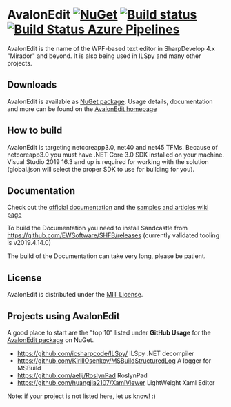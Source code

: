 ﻿# AvalonEdit [![NuGet](https://img.shields.io/nuget/v/AvalonEdit.svg)](https://nuget.org/packages/AvalonEdit) [![Build status](https://ci.appveyor.com/api/projects/status/bvvux3y2b6tw272e/branch/master?svg=true)](https://ci.appveyor.com/project/icsharpcode/avalonedit/branch/master) [![Build Status Azure Pipelines](https://icsharpcode.visualstudio.com/icsharpcode-pipelines/_apis/build/status/icsharpcode.AvalonEdit?branchName=master)](https://icsharpcode.visualstudio.com/icsharpcode-pipelines/_build/latest?definitionId=3&branchName=master)


AvalonEdit is the name of the WPF-based text editor in SharpDevelop 4.x "Mirador" and beyond. It is also being used in ILSpy and many other projects.

Downloads
-------

AvalonEdit is available as [NuGet package](https://www.nuget.org/packages/AvalonEdit). Usage details, documentation and more
can be found on the [AvalonEdit homepage](http://avalonedit.net/)

How to build
-------

AvalonEdit is targeting netcoreapp3.0, net40 and net45 TFMs. Because of netcoreapp3.0 you must have .NET Core 3.0 SDK installed 
on your machine. Visual Studio 2019 16.3 and up is required for working with the solution (global.json will select the proper SDK to use for building for you).


Documentation
-------

Check out the [official documentation](http://avalonedit.net/documentation/) and the [samples and articles wiki page](https://github.com/icsharpcode/AvalonEdit/wiki/Samples-and-Articles)

To build the Documentation you need to install Sandcastle from https://github.com/EWSoftware/SHFB/releases (currently validated tooling is
v2019.4.14.0)

The build of the Documentation can take very long, please be patient.

License
-------

AvalonEdit is distributed under the [MIT License](http://opensource.org/licenses/MIT).

Projects using AvalonEdit
-------

A good place to start are the "top 10" listed under **GitHub Usage** for the [AvalonEdit package](https://www.nuget.org/packages/AvalonEdit) on NuGet.

* https://github.com/icsharpcode/ILSpy/ ILSpy .NET decompiler
* https://github.com/KirillOsenkov/MSBuildStructuredLog A logger for MSBuild 
* https://github.com/aelij/RoslynPad RoslynPad
* https://github.com/huangjia2107/XamlViewer LightWeight Xaml Editor

Note: if your project is not listed here, let us know! :)
